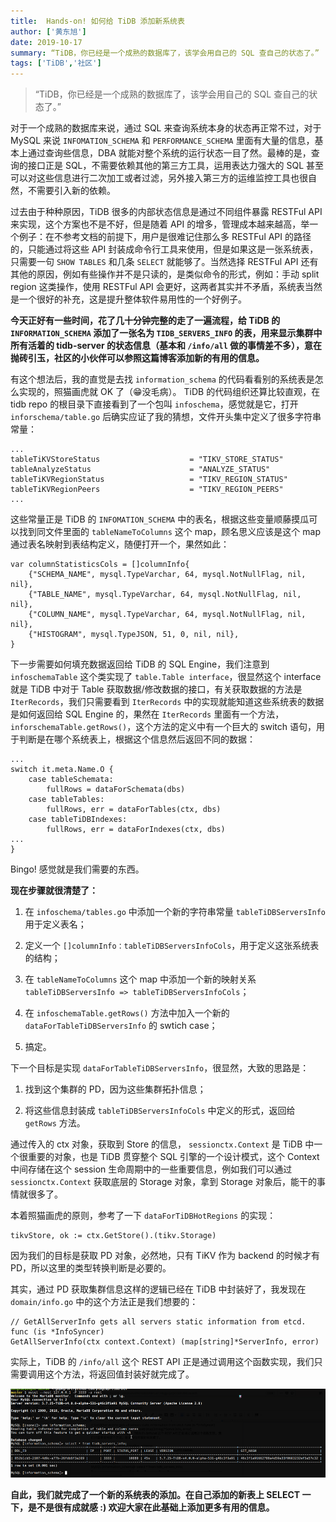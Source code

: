 ```yaml
---
title:  Hands-on! 如何给 TiDB 添加新系统表
author: ['黄东旭']
date: 2019-10-17
summary: “TiDB，你已经是一个成熟的数据库了，该学会用自己的 SQL 查自己的状态了。”
tags: ['TiDB','社区']
---
```


>“TiDB，你已经是一个成熟的数据库了，该学会用自己的 SQL 查自己的状态了。”

对于一个成熟的数据库来说，通过 SQL 来查询系统本身的状态再正常不过，对于 MySQL 来说 `INFOMATION_SCHEMA` 和 `PERFORMANCE_SCHEMA` 里面有大量的信息，基本上通过查询些信息，DBA 就能对整个系统的运行状态一目了然。最棒的是，查询的接口正是 SQL，不需要依赖其他的第三方工具，运用表达力强大的 SQL 甚至可以对这些信息进行二次加工或者过滤，另外接入第三方的运维监控工具也很自然，不需要引入新的依赖。

过去由于种种原因，TiDB 很多的内部状态信息是通过不同组件暴露 RESTFul API 来实现，这个方案也不是不好，但是随着 API 的增多，管理成本越来越高，举一个例子：在不参考文档的前提下，用户是很难记住那么多 RESTFul API 的路径的，只能通过将这些 API 封装成命令行工具来使用，但是如果这是一张系统表，只需要一句 `SHOW TABLES` 和几条 `SELECT` 就能够了。当然选择 RESTFul API 还有其他的原因，例如有些操作并不是只读的，是类似命令的形式，例如：手动 split region 这类操作，使用 RESTFul API 会更好，这两者其实并不矛盾，系统表当然是一个很好的补充，这是提升整体软件易用性的一个好例子。

**今天正好有一些时间，花了几十分钟完整的走了一遍流程，给 TiDB 的 `INFORMATION_SCHEMA` 添加了一张名为 `TIDB_SERVERS_INFO` 的表，用来显示集群中所有活着的 tidb-server 的状态信息（基本和 `/info/all` 做的事情差不多），意在抛砖引玉，社区的小伙伴可以参照这篇博客添加新的有用的信息。**

有这个想法后，我的直觉是去找 `information_schema` 的代码看看别的系统表是怎么实现的，照猫画虎就 OK 了（😁没毛病）。 TiDB 的代码组织还算比较直观，在 tidb repo 的根目录下直接看到了一个包叫 `infoschema`，感觉就是它，打开 `inforschema/table.go` 后确实应证了我的猜想，文件开头集中定义了很多字符串常量：

```    
...
tableTiKVStoreStatus                	= "TIKV_STORE_STATUS"
tableAnalyzeStatus                  	= "ANALYZE_STATUS"
tableTiKVRegionStatus               	= "TIKV_REGION_STATUS"
tableTiKVRegionPeers                	= "TIKV_REGION_PEERS"
...

```

这些常量正是 TiDB 的 `INFOMATION_SCHEMA` 中的表名，根据这些变量顺藤摸瓜可以找到同文件里面的 `tableNameToColumns` 这个 map，顾名思义应该是这个 map 通过表名映射到表结构定义，随便打开一个，果然如此：

```
var columnStatisticsCols = []columnInfo{
	{"SCHEMA_NAME", mysql.TypeVarchar, 64, mysql.NotNullFlag, nil, nil}, 
	{"TABLE_NAME", mysql.TypeVarchar, 64, mysql.NotNullFlag, nil, nil}, 
	{"COLUMN_NAME", mysql.TypeVarchar, 64, mysql.NotNullFlag, nil, nil}, 
	{"HISTOGRAM", mysql.TypeJSON, 51, 0, nil, nil}, 
}
```

下一步需要如何填充数据返回给 TiDB 的 SQL Engine，我们注意到 `infoschemaTable` 这个类实现了 `table.Table interface`，很显然这个 interface 就是 TiDB 中对于 Table 获取数据/修改数据的接口，有关获取数据的方法是 `IterRecords`，我们只需要看到 `IterRecords` 中的实现就能知道这些系统表的数据是如何返回给 SQL Engine 的，果然在 `IterRecords` 里面有一个方法，`inforschemaTable.getRows()`，这个方法的定义中有一个巨大的 switch 语句，用于判断是在哪个系统表上，根据这个信息然后返回不同的数据：

```
...
switch it.meta.Name.O {
	case tableSchemata:
		fullRows = dataForSchemata(dbs)
	case tableTables:
		fullRows, err = dataForTables(ctx, dbs) 
	case tableTiDBIndexes: 
		fullRows, err = dataForIndexes(ctx, dbs) 
...
}
```
Bingo! 感觉就是我们需要的东西。

**现在步骤就很清楚了：**

1.  在 `infoschema/tables.go` 中添加一个新的字符串常量 `tableTiDBServersInfo` 用于定义表名；

2.  定义一个 `[]columnInfo：tableTiDBServersInfoCols`，用于定义这张系统表的结构；

3.  在 `tableNameToColumns` 这个 map 中添加一个新的映射关系 `tableTiDBServersInfo => tableTiDBServersInfoCols`；

4.  在 `infoschemaTable.getRows()` 方法中加入一个新的 `dataForTableTiDBServersInfo` 的 swtich case；

5.  搞定。

下一个目标是实现 `dataForTableTiDBServersInfo`，很显然，大致的思路是：

1.  找到这个集群的 PD，因为这些集群拓扑信息；

2.  将这些信息封装成 `tableTiDBServersInfoCols` 中定义的形式，返回给 `getRows` 方法。

通过传入的 ctx 对象，获取到 Store 的信息，	`sessionctx.Context` 是 TiDB 中一个很重要的对象，也是 TiDB 贯穿整个 SQL 引擎的一个设计模式，这个 Context 中间存储在这个 session 生命周期中的一些重要信息，例如我们可以通过 `sessionctx.Context` 获取底层的 Storage 对象，拿到 Storage 对象后，能干的事情就很多了。

本着照猫画虎的原则，参考了一下 `dataForTiDBHotRegions` 的实现：

```
tikvStore, ok := ctx.GetStore().(tikv.Storage) 
```

因为我们的目标是获取 PD 对象，必然地，只有 TiKV 作为 backend 的时候才有 PD，所以这里的类型转换判断是必要的。

其实，通过 PD 获取集群信息这样的逻辑已经在 TiDB 中封装好了，我发现在 `domain/info.go` 中的这个方法正是我们想要的：

```
// GetAllServerInfo gets all servers static information from etcd. func (is *InfoSyncer) 
GetAllServerInfo(ctx context.Context) (map[string]*ServerInfo, error)
```

实际上，TiDB 的 `/info/all` 这个 REST API 正是通过调用这个函数实现，我们只需要调用这个方法，将返回值封装好就完成了。

![](media/hands-on-build-a-new-system-table-for-tidb/1.png)

**自此，我们就完成了一个新的系统表的添加。在自己添加的新表上 SELECT 一下，是不是很有成就感 :) 欢迎大家在此基础上添加更多有用的信息。**
